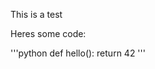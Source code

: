 [category]: <> (General)
[date]: <> (2021/07/11)
[title]: <> (Hello world)

This is a test

Heres some code:

'''python
def hello():
    return 42
'''
